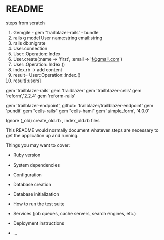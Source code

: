 # README
steps from scratch
1. Gemgile - gem "trailblazer-rails' - bundle 
2. rails g model User name:string email:string
3. rails db:migrate
4. User.connection
5. User::Operation::Index
6. User.create(:name => 'first', :email => 'f@gmail.com')
7. User::Operation::Index.()
8. index.rb -> add content
9. result= User::Operation::Index.()
10. result[:users]


gem 'trailblazer-rails'
gem 'trailblazer'
gem 'trailblazer-cells'
gem 'reform','2.2.4'
gem 'reform-rails'

gem 'trailblazer-endpoint', github: 'trailblazer/trailblazer-endpoint'
gem 'pundit'
gem "cells-rails"
gem "cells-haml"
gem 'simple_form', '4.0.0'

Ignore (_old) create_old.rb , index_old.rb files

This README would normally document whatever steps are necessary to get the
application up and running.

Things you may want to cover:

* Ruby version

* System dependencies

* Configuration

* Database creation

* Database initialization

* How to run the test suite

* Services (job queues, cache servers, search engines, etc.)

* Deployment instructions

* ...
